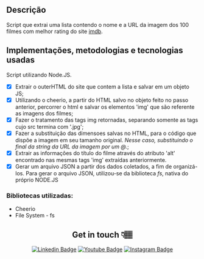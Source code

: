 ## Descrição

Script que extrai uma lista contendo o nome e a URL da imagem dos 100 filmes com melhor rating do site [imdb](https://www.imdb.com/).

## Implementações, metodologias e tecnologias usadas

Script utilizando Node.JS.

- [x] Extrair o outerHTML do site que contem a lista e salvar em um objeto JS;
- [x] Utilizando o cheerio, a partir do HTML salvo no objeto feito no passo anterior, percorrer o html e salvar os elementos 'img' que são referente as imagens dos filmes;
- [x] Fazer o tratamento das tags img retornadas, separando somente as tags cujo src termina com '.jpg';
- [x] Fazer a substituição das dimensoes salvas no HTML, para o código que dispõe a imagem em seu tamanho original. *Nesse caso, substituindo o final da string da URL da imagem por um @.*;
- [x] Extrair as informações do título do filme através do atributo 'alt' encontrado nas mesmas tags 'img' extraídas anteriormente.
- [x] Gerar um arquivo JSON a partir dos dados coletados, a fim de organizá-los. Para gerar o arquivo JSON, utilizou-se da biblioteca *fs*, nativa do próprio NODE.JS

### Bibliotecas utilizadas:

- Cheerio
- File System - fs


<div align="center">

## Get in touch 👇🏽
[![Linkedin Badge](https://img.shields.io/badge/linkedin-%230077B5.svg?&style=for-the-badge&logo=linkedin&logoColor=white&link=https://www.linkedin.com/in/soaresmilton/)](https://www.linkedin.com/in/soaresmilton/)
[![Youtube Badge](https://img.shields.io/badge/youtube-%23FF0000.svg?&style=for-the-badge&logo=youtube&logoColor=white)](https://www.youtube.com/channel/UCMsbUh0LDOMQCTBdBXwkFiQ/)
[![Instagram Badge](https://img.shields.io/badge/instagram-%23E4405F.svg?&style=for-the-badge&logo=instagram&logoColor=white&link=https://www.instagram.com/soaresmiltinho/)](https://www.instagram.com/soaresmiltinho/)

</div>